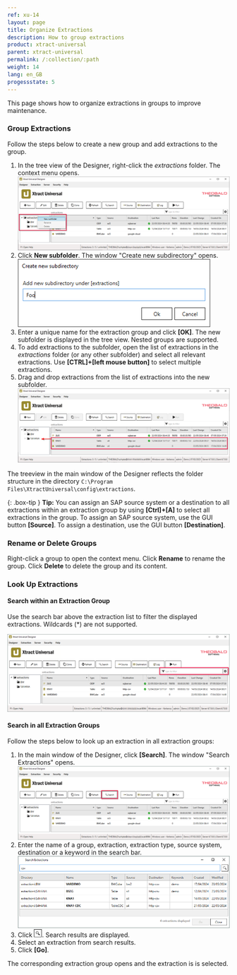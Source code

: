 ```yaml
---
ref: xu-14
layout: page
title: Organize Extractions
description: How to group extractions
product: xtract-universal
parent: xtract-universal
permalink: /:collection/:path
weight: 14
lang: en_GB
progessstate: 5
---
```


This page shows how to organize extractions in groups to improve maintenance.

### Group Extractions

Follow the steps below to create a new group and add extractions to the group.

1. In the tree view of the Designer, right-click the *extractions* folder. The context menu opens.<br>
![main-window-treeview](/img/content/xu/main-window-treeview.png)
2. Click **New subfolder**. The window "Create new subdirectory" opens.<br>
![create-new-subdirectory](/img/content/xu/create-new-subdirectory.png)
3. Enter a unique name for the extraction group and click **[OK]**. The new subfolder is displayed in the tree view.
Nested groups are supported.
4. To add extractions to the subfolder, open the list of extractions in the *extractions* folder (or any other subfolder) and select all relevant extractions.
Use **[CTRL]+[left mouse button]** to select multiple extractions.
5. Drag and drop extractions from the list of extractions into the new subfolder. <br>
![main-window-treeview-move-extractions](/img/content/xu/main-window-treeview-move-extractions.png)

The treeview in the main window of the Designer reflects the folder structure in the directory `C:\Program Files\XtractUniversal\config\extractions`.


{: .box-tip }
**Tip:** You can assign an SAP source system or a destination to all extractions within an extraction group by using **[Ctrl]+[A]** to select all extractions in the group. 
To assign an SAP source system, use the GUI button **[Source]**. To assign a destination, use the GUI button **[Destination]**.   

### Rename or Delete Groups

Right-click a group to open the context menu. 
Click **Rename** to rename the group.
Click **Delete** to delete the group and its content.

### Look Up Extractions

#### Search within an Extraction Group

Use the search bar above the extraction list to filter the displayed extractions. Wildcards (*) are not supported.

![main-window-filter-extractions.png](/img/content/xu/main-window-filter-extractions.png)

#### Search in all Extraction Groups

Follow the steps below to look up an extraction in all extraction groups:

1. In the main window of the Designer, click **[Search]**. The window "Search Extractions" opens.<br>
![main-window-search](/img/content/xu/main-window-search.png)
2. Enter the name of a group, extraction, extraction type, source system, destination or a keyword in the search bar.<br>
![search-extractions](/img/content/xu/search-extractions.png)
3. Click ![magnifying-glass](/img/content/icons/magnifying-glass.png). Search results are displayed.
4. Select an extraction from search results.
5. Click **[Go]**. 

The corresponding extraction group opens and the extraction is is selected.
